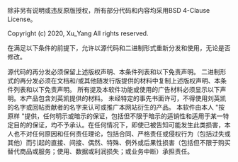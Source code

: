 除非另有说明或违反原版授权，所有部分代码和内容均采用BSD 4-Clause License。

Copyright (c) 2020, Xu_Yang All rights reserved.

在满足以下条件的前提下，允许以源代码和二进制形式重新分发和使用，无论是否修改。

源代码的再分发必须保留上述版权声明、本条件列表和以下免责声明。
二进制形式的再分发必须在文档和/或其他随发行版提供的材料中复制上述版权声明、本条件列表和以下免责声明。
所有提及本软件功能或使用的广告材料必须显示以下声明。本产品包含刘英凯提供的材料。
未经特定的事先书面许可，不得使用刘英凯的名字或回帖贡献者的名字来认可或推广本网站衍生的产品。
本软件由本人 "按原样 "提供，任何明示或暗示的保证，包括但不限于暗示的适销性和适用于某一特定目的的保证，均不予承认。在任何情况下，即使已被告知可能发生此类损害，本人也不对任何原因和任何责任理论，包括合同、严格责任或侵权行为（包括过失或其他）而引起的直接、间接、偶然、特殊、例外或后果性损害（包括但不限于购买替代商品或服务；使用、数据或利润损失；或业务中断）承担责任。
